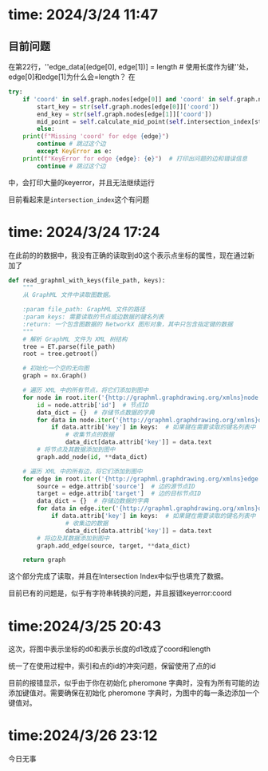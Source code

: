 # time: 2024/3/24 11:47
## 目前问题
在第22行，''edge_data[(edge[0], edge[1])] = length # 使用长度作为键''处，edge[0]和edge[1]为什么会=length？
在
```python   
try:
    if 'coord' in self.graph.nodes[edge[0]] and 'coord' in self.graph.nodes[edge[1]]:
        start_key = str(self.graph.nodes[edge[0]]['coord'])
        end_key = str(self.graph.nodes[edge[1]]['coord'])
        mid_point = self.calculate_mid_point(self.intersection_index[start_key],self.intersection_index[end_key])
        else:
    print(f"Missing 'coord' for edge {edge}")
        continue # 跳过这个边
        except KeyError as e:
    print(f"KeyError for edge {edge}: {e}")  # 打印出问题的边和错误信息
        continue # 跳过这个边
```

中，会打印大量的keyerror，并且无法继续运行

目前看起来是```intersection_index```这个有问题


# time: 2024/3/24 17:24
在此前的的数据中，我没有正确的读取到d0这个表示点坐标的属性，现在通过新加了
```python
def read_graphml_with_keys(file_path, keys):
    """
    从 GraphML 文件中读取图数据。

    :param file_path: GraphML 文件的路径
    :param keys: 需要读取的节点或边数据的键名列表
    :return: 一个包含图数据的 NetworkX 图形对象，其中只包含指定键的数据
    """
    # 解析 GraphML 文件为 XML 树结构
    tree = ET.parse(file_path)
    root = tree.getroot()

    # 初始化一个空的无向图
    graph = nx.Graph()

    # 遍历 XML 中的所有节点，将它们添加到图中
    for node in root.iter('{http://graphml.graphdrawing.org/xmlns}node'):
        id = node.attrib['id']  # 节点ID
        data_dict = {}  # 存储节点数据的字典
        for data in node.iter('{http://graphml.graphdrawing.org/xmlns}data'):
            if data.attrib['key'] in keys:  # 如果键在需要读取的键名列表中
                # 收集节点的数据
                data_dict[data.attrib['key']] = data.text
        # 将节点及其数据添加到图中
        graph.add_node(id, **data_dict)

    # 遍历 XML 中的所有边，将它们添加到图中
    for edge in root.iter('{http://graphml.graphdrawing.org/xmlns}edge'):
        source = edge.attrib['source']  # 边的源节点ID
        target = edge.attrib['target']  # 边的目标节点ID
        data_dict = {}  # 存储边数据的字典
        for data in edge.iter('{http://graphml.graphdrawing.org/xmlns}data'):
            if data.attrib['key'] in keys:  # 如果键在需要读取的键名列表中
                # 收集边的数据
                data_dict[data.attrib['key']] = data.text
        # 将边及其数据添加到图中
        graph.add_edge(source, target, **data_dict)

    return graph
```
这个部分完成了读取，并且在Intersection Index中似乎也填充了数据。

目前已有的问题是，似乎有字符串转换的问题，并且报错keyerror:coord



# time:2024/3/25 20:43

这次，将图中表示坐标的d0和表示长度的d1改成了coord和length

统一了在使用过程中，索引和点的id的冲突问题，保留使用了点的id

目前的报错显示，似乎由于你在初始化 pheromone 字典时，没有为所有可能的边添加键值对。需要确保在初始化 pheromone
字典时，为图中的每一条边添加一个键值对。 


# time:2024/3/26 23:12
今日无事
